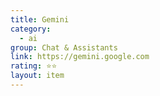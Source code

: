 ```yaml
---
title: Gemini
category:
  - ai
group: Chat & Assistants
link: https://gemini.google.com
rating: ⭐⭐
layout: item
---
```

